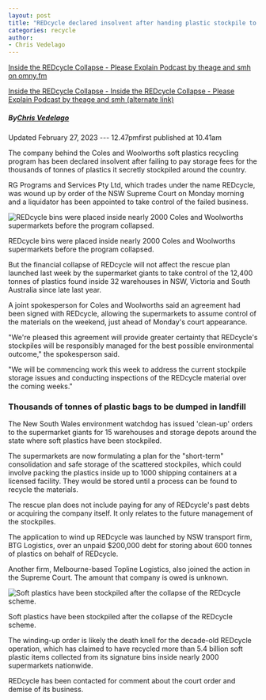 ```yaml
---
layout: post
title: "REDcycle declared insolvent after handing plastic stockpile to supermarket giants"
categories: recycle
author:
- Chris Vedelago
---
```


[Inside the REDcycle Collapse - Please Explain Podcast by theage and smh on omny.fm](https://omny.fm/shows/please-explain-1/millions-of-plastic-bags-go-to-landfill-inside-the#sharing)   
  
[Inside the REDcycle Collapse - Inside the REDcycle Collapse - Please Explain Podcast by theage and smh (alternate link)](/rockycape2/assets/Inside-the-REDcycle-collapse.mp3)  


##### By[Chris Vedelago](https://www.theage.com.au/by/chris-vedelago-hveq4 "Articles by Chris Vedelago")

Updated February 27, 2023 --- 12.47pmfirst published at 10.41am



The company behind the Coles and Woolworths soft plastics recycling program has been declared insolvent after failing to pay storage fees for the thousands of tonnes of plastics it secretly stockpiled around the country.

RG Programs and Services Pty Ltd, which trades under the name REDcycle, was wound up by order of the NSW Supreme Court on Monday morning and a liquidator has been appointed to take control of the failed business.

![REDcycle bins were placed inside nearly 2000 Coles and Woolworths supermarkets before the program collapsed.](https://static.ffx.io/images/$zoom_0.765%2C$multiply_0.5855%2C$ratio_1.776846%2C$width_1059%2C$x_0%2C$y_109/t_crop_custom/q_86%2Cf_auto/78a0206366436ff8c637b753953ce977e7f8ae12)

REDcycle bins were placed inside nearly 2000 Coles and Woolworths supermarkets before the program collapsed.

But the financial collapse of REDcycle will not affect the rescue plan launched last week by the supermarket giants to take control of the 12,400 tonnes of plastics found inside 32 warehouses in NSW, Victoria and South Australia since late last year.

A joint spokesperson for Coles and Woolworths said an agreement had been signed with REDcycle, allowing the supermarkets to assume control of the materials on the weekend, just ahead of Monday's court appearance.

"We're pleased this agreement will provide greater certainty that REDcycle's stockpiles will be responsibly managed for the best possible environmental outcome," the spokesperson said.

"We will be commencing work this week to address the current stockpile storage issues and conducting inspections of the REDcycle material over the coming weeks."



### Thousands of tonnes of plastic bags to be dumped in landfill

The New South Wales environment watchdog has issued 'clean-up' orders to the supermarket giants for 15 warehouses and storage depots around the state where soft plastics have been stockpiled.

The supermarkets are now formulating a plan for the "short-term" consolidation and safe storage of the scattered stockpiles, which could involve packing the plastics inside up to 1000 shipping containers at a licensed facility. They would be stored until a process can be found to recycle the materials.

The rescue plan does not include paying for any of REDcycle's past debts or acquiring the company itself. It only relates to the future management of the stockpiles.

The application to wind up REDcycle was launched by NSW transport firm, BTG Logistics, over an unpaid $200,000 debt for storing about 600 tonnes of plastics on behalf of REDcycle.

Another firm, Melbourne-based Topline Logistics, also joined the action in the Supreme Court. The amount that company is owed is unknown.

![Soft plastics have been stockpiled after the collapse of the REDcycle scheme.](https://static.ffx.io/images/$zoom_0.338%2C$multiply_0.7725%2C$ratio_1.5%2C$width_756%2C$x_0%2C$y_315/t_crop_custom/q_86%2Cf_auto/a40e694e4e6947e49ee92d7d2b10a483c20fa2cf)

Soft plastics have been stockpiled after the collapse of the REDcycle scheme.

The winding-up order is likely the death knell for the decade-old REDcycle operation, which has claimed to have recycled more than 5.4 billion soft plastic items collected from its signature bins inside nearly 2000 supermarkets nationwide.

REDcycle has been contacted for comment about the court order and demise of its business.